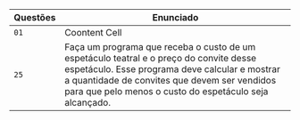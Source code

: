 | Questões | Enunciado |
| ------------ | ------------ |
|  `01` | Coontent Cell  |
| `25` | Faça um programa que receba o custo de um espetáculo teatral e o preço do convite desse espetáculo. Esse programa deve calcular e mostrar a quantidade de convites que devem ser vendidos para que pelo menos o custo do espetáculo seja alcançado. |
